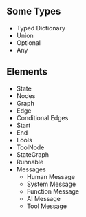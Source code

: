 ## Some Types

- Typed Dictionary
- Union
- Optional
- Any

## Elements

- State
- Nodes
- Graph
- Edge
- Conditional Edges
- Start
- End
- Lools
- ToolNode
- StateGraph
- Runnable
- Messages
    - Human Message
    - System Message
    - Function Message
    - AI Message
    - Tool Message
